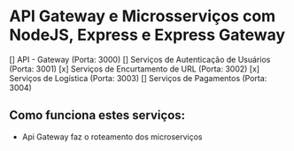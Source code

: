 # API Gateway e Microsserviços com NodeJS, Express e Express Gateway

[] API - Gateway (Porta: 3000)
[] Serviços de Autenticação de Usuários (Porta: 3001)
[x] Serviços de Encurtamento de URL (Porta: 3002)
[x] Serviços de Logística (Porta: 3003)
[] Serviços de Pagamentos (Porta: 3004)

## Como funciona estes serviços:

- Api Gateway faz o roteamento dos microserviços